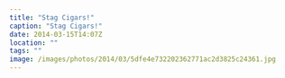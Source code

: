 ```yaml
---
title: "Stag Cigars!"
caption: "Stag Cigars!"
date: 2014-03-15T14:07Z
location: ""
tags: ""
image: /images/photos/2014/03/5dfe4e732202362771ac2d3825c24361.jpg
---
```

